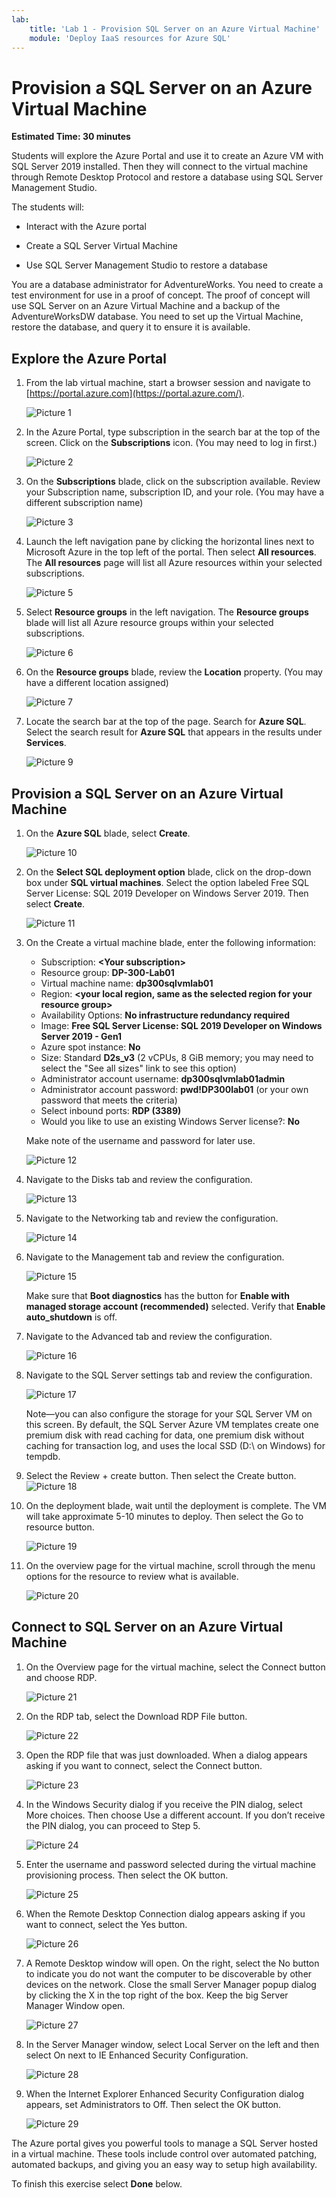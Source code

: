 ```yaml
---
lab:
    title: 'Lab 1 - Provision SQL Server on an Azure Virtual Machine'
    module: 'Deploy IaaS resources for Azure SQL'
---
```


# Provision a SQL Server on an Azure Virtual Machine

**Estimated Time: 30 minutes**

Students will explore the Azure Portal and use it to create an Azure VM with SQL Server 2019 installed. Then they will connect to the virtual machine through Remote Desktop Protocol and restore a database using SQL Server Management Studio.

The students will:

- Interact with the Azure portal

- Create a SQL Server Virtual Machine

- Use SQL Server Management Studio to restore a database

You are a database administrator for AdventureWorks. You need to create a test environment for use in a proof of concept. The proof of concept will use SQL Server on an Azure Virtual Machine and a backup of the AdventureWorksDW database. You need to set up the Virtual Machine, restore the database, and query it to ensure it is available.

## Explore the Azure Portal

1. From the lab virtual machine, start a browser session and navigate to [https://portal.azure.com](https://portal.azure.com/).

    ![Picture 1](../images/dp-3300-module-01-lab-01.png)

1. In the Azure Portal, type subscription in the search bar at the top of the screen. Click on the **Subscriptions** icon. (You may need to log in first.)

    ![Picture 2](../images/dp-3300-module-01-lab-02.png)

1. On the **Subscriptions** blade, click on the subscription available. Review your Subscription name, subscription ID, and your role. (You may have a different subscription name)

    ![Picture 3](../images/dp-3300-module-01-lab-03.png)

1. Launch the left navigation pane by clicking the horizontal lines next to Microsoft Azure in the top left of the portal. Then select **All resources**. The **All resources** page will list all Azure resources within your selected subscriptions.

    ![Picture 5](../images/dp-3300-module-01-lab-05.png)

1. Select **Resource groups** in the left navigation. The **Resource groups** blade will list all Azure resource groups within your selected subscriptions.

    ![Picture 6](../images/dp-3300-module-01-lab-06.png)

1. On the **Resource groups** blade, review the **Location** property. (You may have a different location assigned)

    ![Picture 7](../images/dp-3300-module-01-lab-07.png)

1. Locate the search bar at the top of the page. Search for **Azure SQL**. Select the search result for **Azure SQL** that appears in the results under **Services**.

    ![Picture 9](../images/dp-3300-module-01-lab-09.png)

## Provision a SQL Server on an Azure Virtual Machine

1. On the **Azure SQL** blade, select **Create**.

    ![Picture 10](../images/dp-3300-module-01-lab-10.png)

1. On the **Select SQL deployment option** blade, click on the drop-down box under **SQL virtual machines**. Select the option labeled Free SQL Server License: SQL 2019 Developer on Windows Server 2019. Then select **Create**.

    ![Picture 11](../images/dp-3300-module-01-lab-11.png)

1. On the Create a virtual machine blade, enter the following information:

    - Subscription: **&lt;Your subscription&gt;**
    - Resource group: **DP-300-Lab01**
    - Virtual machine name:  **dp300sqlvmlab01**
    - Region: **&lt;your local region, same as the selected region for your resource group&gt;**
    - Availability Options: **No infrastructure redundancy required**
    - Image: **Free SQL Server License: SQL 2019 Developer on Windows Server 2019 - Gen1**
    - Azure spot instance: **No**
    - Size: Standard **D2s_v3** (2 vCPUs, 8 GiB memory; you may need to select the "See all sizes" link to see this option)
    - Administrator account username: **dp300sqlvmlab01admin**
    - Administrator account password: **pwd!DP300lab01** (or your own password that meets the criteria)
    - Select inbound ports: **RDP (3389)**
    - Would you like to use an existing Windows Server license?: **No**

    Make note of the username and password for later use.

    ![Picture 12](../images/dp-3300-module-01-lab-12.png)

1. Navigate to the Disks tab and review the configuration.

    ![Picture 13](../images/dp-3300-module-01-lab-13.png)

1. Navigate to the Networking tab and review the configuration.

    ![Picture 14](../images/dp-3300-module-01-lab-14.png)

1. Navigate to the Management tab and review the configuration.

    ![Picture 15](../images/dp-3300-module-01-lab-15.png)

    Make sure that **Boot diagnostics** has the button for **Enable with managed storage account (recommended)** selected.
    Verify that **Enable auto_shutdown** is off.

1. Navigate to the Advanced tab and review the configuration.

    ![Picture 16](../images/dp-3300-module-01-lab-16.png)

1. Navigate to the SQL Server settings tab and review the configuration.

    ![Picture 17](../images/dp-3300-module-01-lab-17.png)

    Note—you can also configure the storage for your SQL Server VM on this screen. By default, the SQL Server Azure VM templates create one premium disk with read caching for data, one premium disk without caching for transaction log, and uses the local SSD (D:\ on Windows) for tempdb.

1. Select the Review + create button. Then select the Create button.  
    ![Picture 18](../images/dp-3300-module-01-lab-18.png)

1. On the deployment blade, wait until the deployment is complete. The VM will take approximate 5-10 minutes to deploy. Then select the Go to resource button. 

    ![Picture 19](../images/dp-3300-module-01-lab-19.png)

1. On the overview page for the virtual machine, scroll through the menu options for the resource to review what is available.

    ![Picture 20](../images/dp-3300-module-01-lab-20.png)

## Connect to SQL Server on an Azure Virtual Machine

1. On the Overview page for the virtual machine, select the Connect button and choose RDP.

    ![Picture 21](../images/dp-3300-module-01-lab-21.png)

1. On the RDP tab, select the Download RDP File button.

    ![Picture 22](../images/dp-3300-module-01-lab-22.png)

1. Open the RDP file that was just downloaded. When a dialog appears asking if you want to connect, select the Connect button.

    ![Picture 23](../images/dp-3300-module-01-lab-23.png)

1. In the Windows Security dialog if you receive the PIN dialog, select More choices. Then choose Use a different account. If you don’t receive the PIN dialog, you can proceed to Step 5.

    ![Picture 24](../images/dp-3300-module-01-lab-24.png)

1. Enter the username and password selected during the virtual machine provisioning process. Then select the OK button.

    ![Picture 25](../images/dp-3300-module-01-lab-25.png)

1. When the Remote Desktop Connection dialog appears asking if you want to connect, select the Yes button.

    ![Picture 26](../images/dp-3300-module-01-lab-26.png)

1. A Remote Desktop window will open. On the right, select the No button to indicate you do not want the computer to be discoverable by other devices on the network. Close the small Server Manager popup dialog by clicking the X in the top right of the box. Keep the big Server Manager Window open.

    ![Picture 27](../images/dp-3300-module-01-lab-27.png)

1. In the Server Manager window, select Local Server on the left and then select On next to IE Enhanced Security Configuration.

    ![Picture 28](../images/dp-3300-module-01-lab-28.png)

1. When the Internet Explorer Enhanced Security Configuration dialog appears, set Administrators to Off. Then select the OK button.

    ![Picture 29](../images/dp-3300-module-01-lab-29.png)

The Azure portal gives you powerful tools to manage a SQL Server hosted in a virtual machine. These tools include control over automated patching, automated backups, and giving you an easy way to setup high availability.

To finish this exercise select **Done** below.
